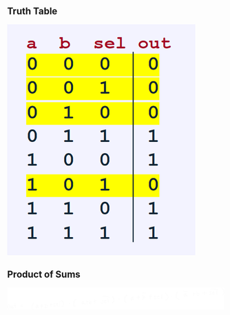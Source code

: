 ## Truth Table

![Pasted%20image%2020230727054618.png](/Images/Pasted%20image%2020230727054618.png)

## Product of Sums

![Pasted%20image%2020230727054829.png](/Images/Pasted%20image%2020230727054829.png)